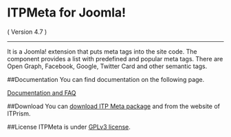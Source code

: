 ITPMeta for Joomla! 
==========================
( Version 4.7 )
- - -

It is a Joomla! extension that puts meta tags into the site code. The component provides a list with predefined and popular meta tags. There are Open Graph, Facebook, Google, Twitter Card and other semantic tags.

##Documentation
You can find documentation on the following page.

[Documentation and FAQ](http://itprism.com/help/32-itpmeta-opengraph-documentation-faq)

##Download
You can [download ITP Meta package](http://itprism.com/free-joomla-extensions/others/open-graph-meta) and from the website of ITPrism.

##License
ITPMeta is under [GPLv3 license](http://www.gnu.org/licenses/gpl-3.0.en.html).